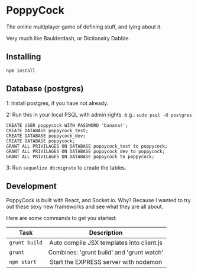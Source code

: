 # PoppyCock
The online multiplayer game of defining stuff, and lying about it.

Very much like Baulderdash, or Dictionairy Dabble.

## Installing
`npm install`

## Database (postgres)

1: Install postgres, if you have not already.

2: Run this in your local PSQL with admin rights. e.g.: `sudo psql -U postgres` 

```
CREATE USER poppycock WITH PASSWORD 'banana!';
CREATE DATABASE poppycock_test;
CREATE DATABASE poppycock_dev;
CREATE DATABASE poppycock;
GRANT ALL PRIVILAGES ON DATABASE poppycock_test to poppycock;
GRANT ALL PRIVILAGES ON DATABASE poppycock_dev to poppycock;
GRANT ALL PRIVILAGES ON DATABASE poppycock to poppycock; 
```

3: Run `sequelize db:migrate` to create the tables.


## Development
PoppyCock is built with React, and Socket.io.
Why? Because I wanted to try out these sexy new frameworks and see what they are all about.

Here are some commands to get you started:

| Task | Description |
| ---- | :----------: |
|`grunt build`|Auto compile JSX templates into client.js|
|`grunt`| Combines: 'grunt build' and  'grunt watch'|
|`npm start`| Start the EXPRESS server with nodemon|
